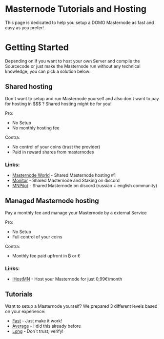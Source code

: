 # Masternode Tutorials and Hosting

This page is dedicated to help you setup a DOMO Masternode as fast and easy as you prefer!

# Getting Started

Depending on if you want to host your own Server and compile the Sourcecode or just make the Masternode run without any technical knowledge, you can pick a solution below:

## Shared hosting

Don´t want to setup and run Masternode yourself and also don´t want to pay for hosting in $$$ ?
Shared hosting might be for you!

Pro:
* No Setup
* No monthly hosting fee

Contra:
* No control of your coins (trust the provider)
* Paid in reward shares from masternodes

### Links:

* [Masternode World](https://masternode-world.com/coininfo?coin=domocoin) - Shared Masternode hosting #1
* [Monitor](https://discord.gg/tk8hGxx) - Shared Masternode and Staking on discord
* [MNPilot](https://discord.gg/9YGHPeV) - Shared Masternode on discord (russian + english community)

## Managed Masternode hosting

Pay a monthly fee and manage your Masternode by a external Service

Pro:
* No Setup
* Full control of your coins

Contra:
* Monthly fee paid upfront in ₿ or €

### Links:

* [IHostMN](https://masternode-world.com/coininfo?coin=domocoin) - Host your Masternode for just 0,99€/month

## Tutorials

Want to setup a Masternode yourself? We prepared 3 different levels based on your experience:

* [Fast](https://github.com/Utopianer/DomoCore/tree/master/Tutorials/Fast%20(Just%20make%20it%20work)) - Just make it work!
* [Average](https://github.com/Utopianer/DomoCore/tree/master/Tutorials/Average%20(I%20know%20what%20I%C2%B4m%20doing)) - I did this already before
* [Long](https://github.com/Utopianer/DomoCore/tree/master/Tutorials/Long%20(Don%C2%B4t%20trust%2C%20verify!)) - Don´t trust, verify!
